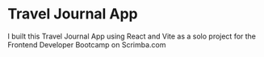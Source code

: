 # Travel Journal App

I built this Travel Journal App using React and Vite as a solo project for the Frontend Developer Bootcamp on Scrimba.com

